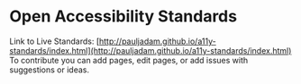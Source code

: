 # Open Accessibility Standards
Link to Live Standards:
[http://pauljadam.github.io/a11y-standards/index.html](http://pauljadam.github.io/a11y-standards/index.html)
To contribute you can add pages, edit pages, or add issues with suggestions or ideas. 
